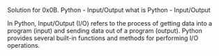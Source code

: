 Solution for 0x0B. Python - Input/Output
what is Python - Input/Output

In Python, Input/Output (I/O) refers to the process of getting data into a program (input) and sending data out of a program (output). Python provides several built-in functions and methods for performing I/O operations.

